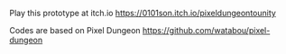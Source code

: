 Play this prototype at itch.io
https://0101son.itch.io/pixeldungeontounity

Codes are based on Pixel Dungeon
https://github.com/watabou/pixel-dungeon
